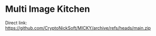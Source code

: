 # Multi Image Kitchen
Direct link: https://github.com/CryptoNickSoft/MICKY/archive/refs/heads/main.zip
